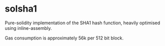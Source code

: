 # solsha1
Pure-solidity implementation of the SHA1 hash function, heavily optimised using inline-assembly.

Gas consumption is approximately 56k per 512 bit block.
